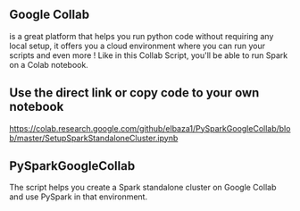 ## Google Collab 
is a great platform that helps you run python code without requiring any local setup, it offers you a cloud environment where you can run your scripts and even more ! Like in this Collab Script, you'll be able to run Spark on a Colab notebook.



## Use the direct link or copy code to your own notebook
https://colab.research.google.com/github/elbaza1/PySparkGoogleCollab/blob/master/SetupSparkStandaloneCluster.ipynb

## PySparkGoogleCollab
The script helps you create a Spark standalone cluster on Google Collab and use PySpark in that environment.
